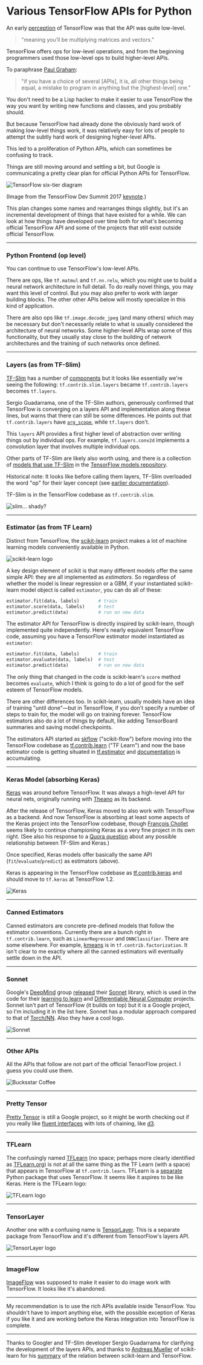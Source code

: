 # Various TensorFlow APIs for Python

An early [perception](http://fastml.com/what-you-wanted-to-know-about-tensorflow/) of TensorFlow was that the API was quite low-level.

> "meaning you’ll be multiplying matrices and vectors."

TensorFlow offers ops for low-level operations, and from the beginning programmers used those low-level ops to build higher-level APIs.

To paraphrase [Paul Graham](http://www.paulgraham.com/avg.html):

> "if you have a choice of several [APIs], it is, all other things being equal, a mistake to program in anything but the [highest-level] one."

You don't need to be a Lisp hacker to make it easier to use TensorFlow the way you want by writing new functions and classes, and you probably should.

But because TensorFlow had already done the obviously hard work of making low-level things work, it was relatively easy for lots of people to attempt the subtly hard work of designing higher-level APIs.

This led to a proliferation of Python APIs, which can sometimes be confusing to track.

Things are still moving around and settling a bit, but Google is communicating a pretty clear plan for official Python APIs for TensorFlow.

![TensorFlow six-tier diagram](img/tf_six_tiers.png)

(Image from the TensorFlow Dev Summit 2017 [keynote](https://www.youtube.com/watch?v=4n1AHvDvVvw).)

This plan changes some names and rearranges things slightly, but it's an incremental development of things that have existed for a while. We can look at how things have developed over time both for what's becoming official TensorFlow API and some of the projects that still exist outside official TensorFlow.

---

### Python Frontend (op level)

You can continue to use TensorFlow's low-level APIs.

There are ops, like `tf.matmul` and `tf.nn.relu`, which you might use to build a neural network architecture in full detail. To do really novel things, you may want this level of control. But you may also prefer to work with larger building blocks. The other other APIs below will mostly specialize in this kind of application.

There are also ops like `tf.image.decode_jpeg` (and many others) which may be necessary but don't necessarily relate to what is usually considered the architecture of neural networks. Some higher-level APIs wrap some of this functionality, but they usually stay close to the building of network architectures and the training of such networks once defined.

---

### Layers (as from TF-Slim)

[TF-Slim](https://research.googleblog.com/2016/08/tf-slim-high-level-library-to-define.html) has a number of [components](https://github.com/tensorflow/tensorflow/tree/master/tensorflow/contrib/slim) but it looks like essentially we're seeing the following: `tf.contrib.slim.layers` became `tf.contrib.layers` becomes `tf.layers`.

Sergio Guadarrama, one of the TF-Slim authors, generously confirmed that TensorFlow is converging on a layers API and implementation along these lines, but warns that there can still be some differences. He points out that `tf.contrib.layers` have [`arg_scope`](https://www.tensorflow.org/versions/master/api_docs/python/tf/contrib/framework/arg_scope), while `tf.layers` don't.

This `layers` API provides a first higher level of abstraction over writing things out by individual ops. For example, `tf.layers.conv2d` implements a convolution layer that involves multiple individual ops.

Other parts of TF-Slim are likely also worth using, and there is a collection of [models that use TF-Slim](https://github.com/tensorflow/models/tree/master/slim) in the [TensorFlow models repository](https://github.com/tensorflow/models).

Historical note: It looks like before calling them layers, TF-Slim overloaded the word "op" for their layer concept (see [earlier documentation](https://github.com/tensorflow/models/tree/master/inception/inception/slim)).

TF-Slim is in the TensorFlow codebase as `tf.contrib.slim`.

![slim... shady?](img/slim_shady.png)

---

### Estimator (as from TF Learn)

Distinct from TensorFlow, the [scikit-learn](http://scikit-learn.org/) project makes a lot of machine learning models conveniently available in Python.

![scikit-learn logo](img/sklearn.png)

A key design element of scikit is that many different models offer the same simple API: they are all implemented as _estimators_. So regardless of whether the model is linear regression or a GBM, if your instantiated scikit-learn model object is called `estimator`, you can do all of these:

```python
estimator.fit(data, labels)       # train
estimator.score(data, labels)     # test
estimator.predict(data)           # run on new data
```

The estimator API for TensorFlow is directly inspired by scikit-learn, though implemented quite independently. Here's nearly equivalent TensorFlow code, assuming you have a TensorFlow estimator model instantiated as `estimator`:

```python
estimator.fit(data, labels)       # train
estimator.evaluate(data, labels)  # test
estimator.predict(data)           # run on new data
```

The only thing that changed in the code is scikit-learn's `score` method becomes `evaluate`, which I think is going to do a lot of good for the self esteem of TensorFlow models.

There are other differences too. In scikit-learn, usually models have an idea of training "until done"—but in TensorFlow, if you don't specify a number of steps to train for, the model will go on training forever. TensorFlow estimators also do a lot of things by default, like adding TensorBoard summaries and saving model checkpoints.

The estimators API started as [skflow](https://github.com/tensorflow/skflow) ("scikit-flow") before moving into the TensorFlow codebase as [tf.contrib.learn](https://github.com/tensorflow/tensorflow/tree/master/tensorflow/contrib/learn/python/learn) ("TF Learn") and now the base estimator code is getting situated in [tf.estimator](https://github.com/tensorflow/tensorflow/tree/master/tensorflow/python/estimator) and [documentation](https://www.tensorflow.org/extend/estimators) is accumulating.

---

### Keras Model (absorbing Keras)

[Keras](https://keras.io/) was around before TensorFlow. It was always a high-level API for neural nets, originally running with [Theano](http://www.deeplearning.net/software/theano/) as its backend.

After the release of TensorFlow, Keras moved to also work with TensorFlow as a backend. And now TensorFlow is absorbing at least some aspects of the Keras project into the TensorFlow codebase, though [François Chollet](https://twitter.com/fchollet) seems likely to continue championing Keras as a very fine project in its own right. (See also his response to a [Quora question](https://www.quora.com/What-will-Keras-do-with-TensorFlow-Slim) about any possible relationship between TF-Slim and Keras.)

Once specified, Keras models offer basically the same API (`fit`/`evaluate`/`predict`) as estimators (above).

Keras is appearing in the TensorFlow codebase as [tf.contrib.keras](https://github.com/tensorflow/tensorflow/tree/master/tensorflow/contrib/keras) and should move to `tf.keras` at TensorFlow 1.2.

![Keras](img/keras.jpg)

---

### Canned Estimators

Canned estimators are concrete pre-defined models that follow the estimator conventions. Currently there are a bunch right in `tf.contrib.learn`, such as `LinearRegressor` and `DNNClassifier`. There are some elsewhere. For example, [kmeans](https://github.com/tensorflow/tensorflow/blob/master/tensorflow/contrib/factorization/g3doc/kmeans.md) is in `tf.contrib.factorization`. It isn't clear to me exactly where all the canned estimators will eventually settle down in the API.

---

### Sonnet

Google's [DeepMind](https://deepmind.com/) group [released](https://deepmind.com/blog/open-sourcing-sonnet/) their [Sonnet](https://github.com/deepmind/sonnet) library, which is used in the code for their [learning to learn](https://github.com/deepmind/learning-to-learn) and [Differentiable Neural Computer](https://github.com/deepmind/dnc) projects. Sonnet isn't part of TensorFlow (it builds on top) but it is a Google project, so I'm including it in the list here. Sonnet has a modular approach compared to that of [Torch/NN](https://github.com/torch/nn). Also they have a cool logo.

![Sonnet](img/sonnet.png)

---

### Other APIs

All the APIs that follow are not part of the official TensorFlow project. I guess you could use them.

![Bucksstar Coffee](img/bucksstar.png)

---

### Pretty Tensor

[Pretty Tensor](https://github.com/google/prettytensor) is still a Google project, so it might be worth checking out if you really like [fluent interfaces](https://en.wikipedia.org/wiki/Fluent_interface) with lots of chaining, like [d3](https://d3js.org/).

---

### TFLearn

The confusingly named [TFLearn](https://github.com/tflearn/tflearn) (no space; perhaps more clearly identified as [TFLearn.org]((http://tflearn.org/))) is not at all the same thing as the TF Learn (with a space) that appears in TensorFlow at `tf.contrib.learn`. TFLearn is a [separate](http://stackoverflow.com/questions/38859354/what-is-the-difference-between-tf-learn-aka-scikit-flow-and-tflearn-aka-tflea) Python package that uses TensorFlow. It seems like it aspires to be like Keras. Here is the TFLearn logo:

![TFLearn logo](img/tflearn.png)

---

### TensorLayer

Another one with a confusing name is [TensorLayer](https://github.com/zsdonghao/tensorlayer/). This is a separate package from TensorFlow and it's different from TensorFlow's layers API.

![TensorLayer logo](img/tensorlayer.png)

---

### ImageFlow

[ImageFlow](https://github.com/HamedMP/ImageFlow) was supposed to make it easier to do image work with TensorFlow. It looks like it's abandoned.

---

My recommendation is to use the rich APIs available inside TensorFlow. You shouldn't have to import anything else, with the possible exception of Keras if you like it and are working before the Keras integration into TensorFlow is complete.

---

Thanks to Googler and TF-Slim developer Sergio Guadarrama for clarifying the development of the layers APIs, and thanks to [Andreas Mueller](https://twitter.com/amuelerml) of scikit-learn for his [summary](https://twitter.com/amuellerml/status/844300337666240514) of the relation between scikit-learn and TensorFlow.
